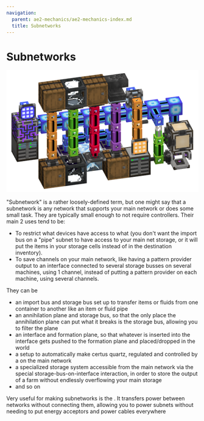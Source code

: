 ```yaml
---
navigation:
  parent: ae2-mechanics/ae2-mechanics-index.md
  title: Subnetworks
---
```

# Subnetworks

![A few subnetworks](../assets/assemblies/subnetworks.png)

"Subnetwork" is a rather loosely-defined term, but one might say that a subnetwork is any network that supports your
main network or does some small task. They are typically small enough to not require controllers. Their main 2 uses tend to be:
- To restrict what devices have access to what (you don't want the import bus on a "pipe" subnet to have access to your main net
storage, or it will put the items in your storage cells instead of in the destination inventory).
- To save channels on your main network, like having a pattern provider output to an interface connected to several storage
busses on several machines, using 1 channel, instead of putting a pattern provider on each machine, using several channels.

They can be

- an import bus and storage bus set up to transfer items or fluids from one container to another like an item or fluid pipe
- an annihilation plane and storage bus, so that the only place the annihilation plane can put what it breaks is the storage bus, allowing you to filter the plane
- an interface and formation plane, so that whatever is inserted into the interface gets pushed to the formation plane and placed/dropped in the world
- a setup to automatically make certus quartz, regulated and controlled by a <ItemLink id="level_emitter"/> on the main network
- a specialized storage system accessible from the main network via the special storage-bus-on-interface interaction, in order to store the output of a farm without endlessly overflowing your main storage
- and so on

Very useful for making subnetworks is the <ItemLink id="quartz_fiber"/>. It transfers power between networks without
connecting them, allowing you to power subnets without needing to put energy acceptors and power cables everywhere